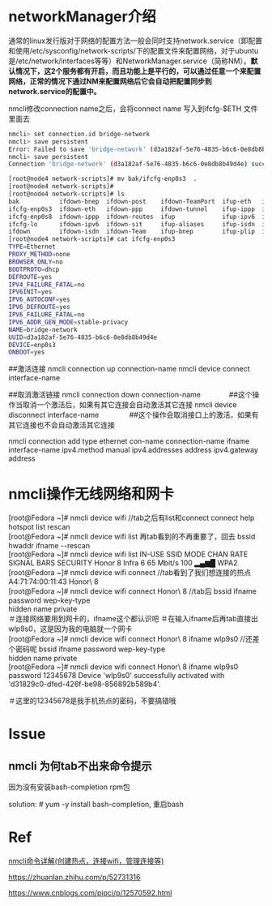 # networkManager介绍

​       通常的linux发行版对于网络的配置方法一般会同时支持network.service（即配置和使用/etc/sysconfig/network-scripts/下的配置文件来配置网络，对于ubuntu是/etc/network/interfaces等等）和NetworkManager.service（简称NM）。**默认情况下，这2个服务都有开启，而且功能上是平行的，可以通过任意一个来配置网络，正常的情况下通过NM来配置网络后它会自动把配置同步到network.service的配置中。**





nmcli修改connection name之后，会将connect name 写入到ifcfg-$ETH 文件里面去

```bash
nmcli> set connection.id bridge-network
nmcli> save persistent
Error: Failed to save 'bridge-network' (d3a182af-5e76-4835-b6c6-0e8db8b49d4e) connection: Could not read file '/etc/sysconfig/network-scripts/ifcfg-enp0s3': No such file or directory
nmcli> save persistent
Connection 'bridge-network' (d3a182af-5e76-4835-b6c6-0e8db8b49d4e) successfully updated.

```



```bash
[root@node4 network-scripts]# mv bak/ifcfg-enp0s3  .
[root@node4 network-scripts]#
[root@node4 network-scripts]# ls
bak           ifdown-bnep  ifdown-post    ifdown-TeamPort  ifup-eth   ifup-plusb   ifup-Team         network-functions
ifcfg-enp0s3  ifdown-eth   ifdown-ppp     ifdown-tunnel    ifup-ippp  ifup-post    ifup-TeamPort     network-functions-ipv6
ifcfg-enp0s8  ifdown-ippp  ifdown-routes  ifup             ifup-ipv6  ifup-ppp     ifup-tunnel
ifcfg-lo      ifdown-ipv6  ifdown-sit     ifup-aliases     ifup-isdn  ifup-routes  ifup-wireless
ifdown        ifdown-isdn  ifdown-Team    ifup-bnep        ifup-plip  ifup-sit     init.ipv6-global
[root@node4 network-scripts]# cat ifcfg-enp0s3
TYPE=Ethernet
PROXY_METHOD=none
BROWSER_ONLY=no
BOOTPROTO=dhcp
DEFROUTE=yes
IPV4_FAILURE_FATAL=no
IPV6INIT=yes
IPV6_AUTOCONF=yes
IPV6_DEFROUTE=yes
IPV6_FAILURE_FATAL=no
IPV6_ADDR_GEN_MODE=stable-privacy
NAME=bridge-network
UUID=d3a182af-5e76-4835-b6c6-0e8db8b49d4e
DEVICE=enp0s3
ONBOOT=yes


```

##激活连接
nmcli connection up connection-name
nmcli device connect interface-name

##取消激活链接
nmcli connection down connection-name　　　　##这个操作当取消一个激活后，如果有其它连接会自动激活其它连接
nmcli device disconnect interface-name 　　　　##这个操作会取消接口上的激活，如果有其它连接也不会自动激活其它连接


nmcli connection add type ethernet con-name connection-name ifname interface-name ipv4.method manual ipv4.addresses address ipv4.gateway address



# nmcli操作无线网络和网卡

[root@Fedora ~]# nmcli device wifi  //tab之后有list和connect
connect  help     hotspot  list     rescan   
[root@Fedora ~]# nmcli device wifi list 再tab看到的不再重要了，回去
bssid     hwaddr    ifname    --rescan  
[root@Fedora ~]# nmcli device wifi list 
IN-USE  SSID     MODE   CHAN  RATE       SIGNAL  BARS  SECURITY 
        Honor 8  Infra  6     65 Mbit/s  100     ▂▄▆█  WPA2     
[root@Fedora ~]# nmcli device wifi connect //tab看到了我们想连接的热点
A4:71:74:00:11:43  Honor\ 8           
[root@Fedora ~]# nmcli device wifi connect Honor\ 8 //tab后
bssid         ifname        password      wep-key-type  
hidden        name          private       
＃连接网络要用到网卡的，ifname这个都认识吧
＃在输入ifname后再tab直接出wlp9s0，这是因为我的电脑就一个网卡      
[root@Fedora ~]# nmcli device wifi connect Honor\ 8 ifname wlp9s0 //还差个密码呢
bssid         ifname        password      wep-key-type  
hidden        name          private       
[root@Fedora ~]# nmcli device wifi connect Honor\ 8 ifname wlp9s0 password 12345678
Device 'wlp9s0' successfully activated with 'd31829c0-dfed-426f-be98-856892b589b4'.

＃这里的12345678是我手机热点的密码，不要搞错哦



# Issue



## nmcli 为何tab不出来命令提示

因为没有安装bash-completion rpm包

solution:  # yum -y install bash-completion,  重启bash



# Ref 



[nmcli命令详解(创建热点，连接wifi，管理连接等)](https://www.cnblogs.com/mind-water/p/12079647.html)

https://zhuanlan.zhihu.com/p/52731316

https://www.cnblogs.com/pipci/p/12570592.html


